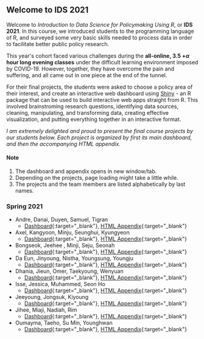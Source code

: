 ## Welcome to IDS 2021

Welcome to *Introduction to Data Science for Policymaking Using R*, or **IDS 2021**. In this course, we introduced students to the programming language of R, and surveyed some very basic skills needed to process data in order to facilitate better public policy research.

This year's cohort faced various challenges during the **all-online, 3.5 $+\alpha$ hour long evening classes** under the difficult learning environment imposed by COVID-19. However, together, they have overcome the pain and suffering, and all came out in one piece at the end of the tunnel. 

For their final projects, the students were asked to choose a policy area of their interest, and create an interactive web dashboard using [Shiny](https://shiny.rstudio.com/) - an R package that can be used to build interactive web apps straight from R. This involved brainstroming research questions, identifying data sources, cleaning, manipulating, and transforming data, creating effective visualization, and putting everything together in an interactive format.

*I am extremely delighted and proud to present the final course projects by our students below. Each project is organized by first its main dashboard, and then the accompanying HTML appendix.* 

#### Note
1. The dashboard and appendix opens in new window/tab.
2. Depending on the projects, page loading might take a little while.
3. The projects and the team members are listed alphabetically by last names.

### Spring 2021

- Andre, Danai, Duyen, Samuel, Tigran
  - [Dashboard](https://andre-munthe.shinyapps.io/Rfinal/){:target="_blank"}, [HTML Appendix](https://rpubs.com/duyendo/763352){:target="_blank"}
- Axel, Kangyoon, Minju, Seunghui, Kyungyeon
  - [Dashboard](https://yeominju.shinyapps.io/IDS2021/){:target="_blank"}, [HTML Appendix](https://htmlpreview.github.io/?https://github.com/idrhee/ids_kdis_2021/blob/gh-pages/appendices/appendix_final.html){:target="_blank"}
- Bongseok, Jeehee , Minji, Seju, Seonah
  - [Dashboard](https://kdiskbs.shinyapps.io/Final/){:target="_blank"}, [HTML Appendix](https://rpubs.com/littletree93/appendix){:target="_blank"}
- Da Eun, Jinyoung, Nistha, Youngsung, Youngju
  - [Dashboard](https://jypack.shinyapps.io/final_djny/){:target="_blank"}, [HTML Appendix](https://rpubs.com/IDS2021_Aging_World/762151){:target="_blank"}
- Dhania, Jieun, Omer, Taekyoung, Wenyuan 
  - [Dashboard](https://tkpark-kdis.shinyapps.io/final_yoo/){:target="_blank"}, [HTML Appendix](https://rpubs.com/dsarahtika/koreanculture){:target="_blank"}
- Isse, Jessica, Muhammed, Seon Ho
  - [Dashboard](https://muhammed-farah-hashi.shinyapps.io/final_project/){:target="_blank"}, [HTML Appendix](https://htmlpreview.github.io/?https://github.com/idrhee/ids_kdis_2021/blob/gh-pages/appendices/html-file.html){:target="_blank"}
- Jeeyoung, Jongsuk, Kiyoung
  - [Dashboard](https://jeeyoung-kim.shinyapps.io/final_project/){:target="_blank"}, [HTML Appendix](https://htmlpreview.github.io/?https://github.com/idrhee/ids_kdis_2021/blob/gh-pages/appendices/HTML_final-project.html){:target="_blank"}
- Jihee, Miaji, Nadiah, Rim 
  - [Dashboard](https://nadiah.shinyapps.io/technology/){:target="_blank"}, [HTML Appendix](https://rpubs.com/Miaji/763664){:target="_blank"}
- Oumayma, Taeho, Su Min, Younghwan 
  - [Dashboard](https://taeho.shinyapps.io/test/){:target="_blank"}, [HTML Appendix](https://htmlpreview.github.io/?https://github.com/idrhee/ids_kdis_2021/blob/gh-pages/appendices/Final-Project-Appendix.html){:target="_blank"}

  

  
  

  
  
